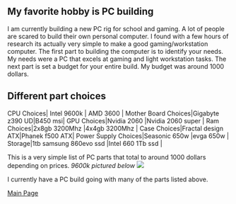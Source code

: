 ﻿## My favorite hobby is PC building

I am currently building a new PC rig for school and gaming. A lot of people are scared to build their own personal computer. I found with a few hours of research its actually very simple to make a good gaming/workstation computer. The first part to building the computer is to identify your needs. My needs were a PC that excels at gaming and light workstation tasks. The next part is set a budget for your entire build. My budget was around 1000 dollars. 
## **Different part choices**

CPU Choices| Intel 9600k | AMD 3600 |
Mother Board Choices|Gigabyte z390 UD|B450 msi|
GPU Choices|Nvidia 2060 |Nvidia 2060 super  |
Ram Choices|2x8gb 3200Mhz  |4x4gb 3200Mhz  |
Case Choices|Fractal design ATX|Phanek f500 ATX|
Power Supply Choices|Seasonic 650w  |evga 650w  |
Storage|1tb samsung 860evo ssd |Intel 660 1Tb ssd |

This is a very simple list of PC parts that total to around 1000 dollars depending on prices.
*9600k pictured below*
![](https://i5.walmartimages.com/asr/82cb072c-ba60-4d6c-ba5a-f0fae68d153d_1.4babd882c68eb2135efd0100e20f5add.jpeg?odnWidth=450&odnHeight=450&odnBg=ffffff)

I currently have a PC build going with many of the parts listed above.

[Main Page](https://github.com/Braden0103/About-Me)

